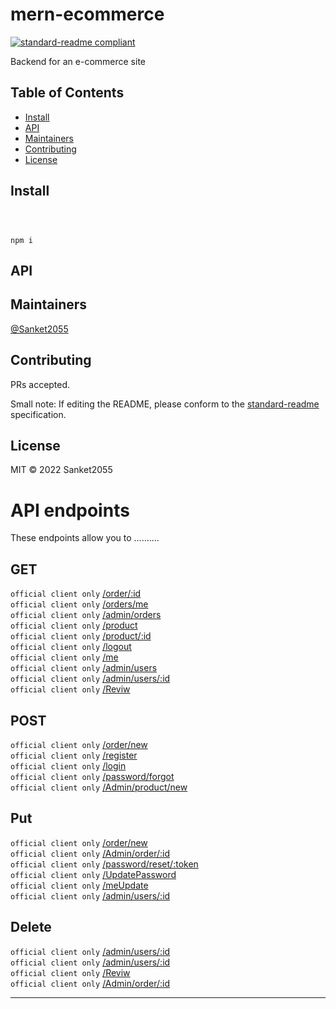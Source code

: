 # mern-ecommerce

[![standard-readme compliant](https://img.shields.io/badge/standard--readme-OK-green.svg?style=flat-square)](https://github.com/RichardLitt/standard-readme)

Backend for an e-commerce site

## Table of Contents

- [Install](#install)
- [API](#api)
- [Maintainers](#maintainers)
- [Contributing](#contributing)
- [License](#license)

## Install

```



npm i

```

## API

## Maintainers

[@Sanket2055](https://github.com/Sanket2055)

## Contributing

PRs accepted.

Small note: If editing the README, please conform to the [standard-readme](https://github.com/RichardLitt/standard-readme) specification.

## License

MIT © 2022 Sanket2055

# API endpoints

These endpoints allow you to ..........

## GET

`official client only` [/order/:id](#get-orderid) <br/>
`official client only` [/orders/me](#get-user-orders) <br/>
`official client only` [/admin/orders](#get-user-os) <br/>
`official client only` [/product](#show-products) <br/>
`official client only` [/product/:id](#get-productid) <br/>
`official client only` [/logout](#logout-user) <br/>
`official client only` [/me](#me) <br/>
`official client only` [/admin/users](#admin) <br/>
`official client only` [/admin/users/:id](#admin) <br/>
`official client only` [/Reviw](#leave-revies) <br/>

## POST

`official client only` [/order/new](#post-neworder) <br/>
`official client only` [/register](#register-user) <br/>
`official client only` [/login](#login-in) <br/>
`official client only` [/password/forgot](#forgot-password) <br/>
`official client only` [/Admin/product/new](#does-something) <br/>

## Put

`official client only` [/order/new](#post-neworder) <br/>
`official client only` [/Admin/order/:id](#get-id) <br/>
`official client only` [/password/reset/:token](#gives-reset-token) <br/>
`official client only` [/UpdatePassword](#updatePassword) <br/>
`official client only` [/meUpdate](#updateme) <br/>
`official client only` [/admin/users/:id](#admin) <br/>

## Delete

`official client only` [/admin/users/:id](#admin) <br/>
`official client only` [/admin/users/:id](#admin) <br/>
`official client only` [/Reviw](#leave-revies) <br/>
`official client only` [/Admin/order/:id](#get-id) <br/>

---
